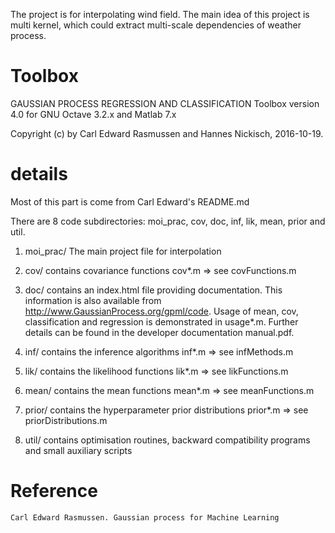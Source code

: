 The project is for interpolating wind field. The main idea of this project is multi kernel,
which could extract multi-scale dependencies of weather process.

#  Toolbox

 GAUSSIAN PROCESS REGRESSION AND CLASSIFICATION Toolbox version 4.0
    for GNU Octave 3.2.x and Matlab 7.x

Copyright (c) by Carl Edward Rasmussen and Hannes Nickisch, 2016-10-19.

#  details
Most of this part is come from Carl Edward's README.md

There are 8 code subdirectories: moi_prac, cov, doc, inf, lik, mean, prior and util.

1.  moi_prac/ The main project file for interpolation

2.  cov/      contains covariance functions cov*.m
          => see covFunctions.m

3.  doc/      contains an index.html file providing documentation. This information
          is also available from http://www.GaussianProcess.org/gpml/code.
          Usage of mean, cov, classification and regression is demonstrated
          in usage*.m. Further details can be found in the developer
          documentation manual.pdf.

4.  inf/      contains the inference algorithms inf*.m
          => see infMethods.m

5.  lik/      contains the likelihood functions lik*.m
          => see likFunctions.m

6.  mean/     contains the mean functions mean*.m
          => see meanFunctions.m

7.  prior/    contains the hyperparameter prior distributions prior*.m
          => see priorDistributions.m

8.  util/     contains optimisation routines, backward compatibility programs and
          small auxiliary scripts

# Reference
    Carl Edward Rasmussen. Gaussian process for Machine Learning
